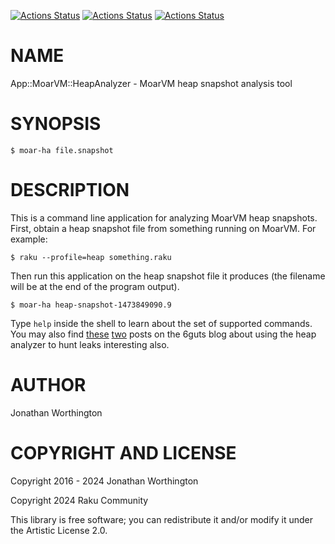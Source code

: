 [![Actions Status](https://github.com/raku-community-modules/App-MoarVM-HeapAnalyzer/actions/workflows/linux.yml/badge.svg)](https://github.com/raku-community-modules/App-MoarVM-HeapAnalyzer/actions) [![Actions Status](https://github.com/raku-community-modules/App-MoarVM-HeapAnalyzer/actions/workflows/macos.yml/badge.svg)](https://github.com/raku-community-modules/App-MoarVM-HeapAnalyzer/actions) [![Actions Status](https://github.com/raku-community-modules/App-MoarVM-HeapAnalyzer/actions/workflows/windows.yml/badge.svg)](https://github.com/raku-community-modules/App-MoarVM-HeapAnalyzer/actions)

NAME
====

App::MoarVM::HeapAnalyzer - MoarVM heap snapshot analysis tool

SYNOPSIS
========

    $ moar-ha file.snapshot

DESCRIPTION
===========

This is a command line application for analyzing MoarVM heap snapshots. First, obtain a heap snapshot file from something running on MoarVM. For example:

    $ raku --profile=heap something.raku

Then run this application on the heap snapshot file it produces (the filename will be at the end of the program output).

    $ moar-ha heap-snapshot-1473849090.9

Type `help` inside the shell to learn about the set of supported commands. You may also find [these](https://6guts.wordpress.com/2016/03/27/happy-heapster/) [two](https://6guts.wordpress.com/2016/04/15/heap-heap-hooray/) posts on the 6guts blog about using the heap analyzer to hunt leaks interesting also.

AUTHOR
======

Jonathan Worthington

COPYRIGHT AND LICENSE
=====================

Copyright 2016 - 2024 Jonathan Worthington

Copyright 2024 Raku Community

This library is free software; you can redistribute it and/or modify it under the Artistic License 2.0.

